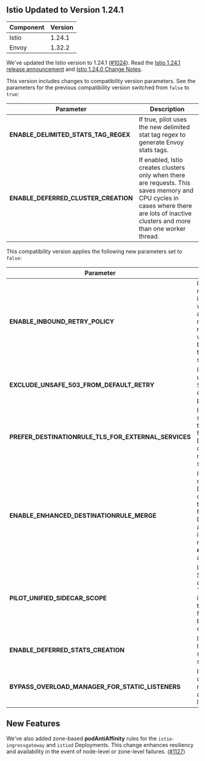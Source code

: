## Istio Updated to Version 1.24.1 

| **Component** | **Version** |
|---------------|-------------|
| Istio         | 1.24.1      |
| Envoy         | 1.32.2      |

We've updated the Istio version to 1.24.1 ([#1024](https://github.com/kyma-project/istio/pull/1024)).
Read the [Istio 1.24.1 release announcement](https://istio.io/latest/news/releases/1.24.x/announcing-1.24.1/)
and [Istio 1.24.0 Change Notes](https://istio.io/latest/news/releases/1.24.x/announcing-1.24/change-notes/).

This version includes changes to compatibility version parameters. See the parameters for the previous compatibility version switched from `false` to `true`:

| Parameter                            | Description                                                                                                                                                                         |
|--------------------------------------|-------------------------------------------------------------------------------------------------------------------------------------------------------------------------------------|
| **ENABLE\_DELIMITED\_STATS\_TAG\_REGEX** | If true, pilot uses the new delimited stat tag regex to generate Envoy stats tags.                                                                                              |
| **ENABLE\_DEFERRED\_CLUSTER\_CREATION**  | If enabled, Istio creates clusters only when there are requests. This saves memory and CPU cycles in cases where there are lots of inactive clusters and more than one worker thread. |

This compatibility version applies the following new parameters set to `false`:

| Parameter                                             | Description                                                                                                                                        |
|-------------------------------------------------------|----------------------------------------------------------------------------------------------------------------------------------------------------|
| **ENABLE\_INBOUND\_RETRY\_POLICY**       | If true, enables retry policy for inbound routes, which automatically retries any requests that were reset before reaching the intended service.                                                |
| **EXCLUDE\_UNSAFE\_503\_FROM\_DEFAULT\_RETRY**            | If true, excludes unsafe retry on `503` from the default retry policy.                                                                                   |
| **PREFER\_DESTINATIONRULE\_TLS\_FOR\_EXTERNAL\_SERVICES** | If true, external services prefer the TLS settings from DestinationRules over the metadata TLS settings.                                      |
| **ENABLE\_ENHANCED\_DESTINATIONRULE\_MERGE**              | If enabled, Istio merges DestinationRules considering their **exportTo** fields. The DestinationRules are then kept as independent rules if the **exportTo** fields are not equal. |
| **PILOT\_UNIFIED\_SIDECAR\_SCOPE**                        | If true, unified SidecarScope creation is used. This is only intended as a temporary feature flag for backward compatibility.                |
| **ENABLE\_DEFERRED\_STATS\_CREATION**                     | If enabled, Istio lazily initializes a subset of the stats.                                                                                    |
| **BYPASS\_OVERLOAD\_MANAGER\_FOR\_STATIC\_LISTENERS**     | If enabled, the overload manager is not applied to static listeners.                                                                              |

## New Features

We've also added zone-based **podAntiAffinity** rules for the `istio-ingressgateway` and `istiod` Deployments. This change enhances resiliency and availability in the event of node-level or zone-level failures. ([#1127](https://github.com/kyma-project/istio/pull/1127))